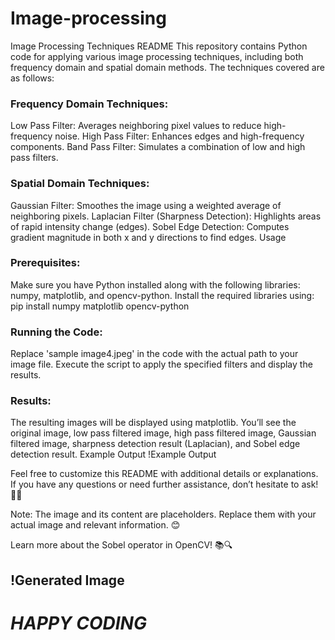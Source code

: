 <h1> Image-processing </h1>
Image Processing Techniques README
This repository contains Python code for applying various image processing techniques, including both frequency domain and spatial domain methods. The techniques covered are as follows:

<h3>Frequency Domain Techniques:</h3>
Low Pass Filter: Averages neighboring pixel values to reduce high-frequency noise.
High Pass Filter: Enhances edges and high-frequency components.
Band Pass Filter: Simulates a combination of low and high pass filters.
<h3>Spatial Domain Techniques: </h3>
Gaussian Filter: Smoothes the image using a weighted average of neighboring pixels.
Laplacian Filter (Sharpness Detection): Highlights areas of rapid intensity change (edges).
Sobel Edge Detection: Computes gradient magnitude in both x and y directions to find edges.
Usage
<h3>Prerequisites:</h3>
Make sure you have Python installed along with the following libraries: numpy, matplotlib, and opencv-python.
Install the required libraries using:
pip install numpy matplotlib opencv-python

<h3>Running the Code:</h3>
Replace 'sample image4.jpeg' in the code with the actual path to your image file.
Execute the script to apply the specified filters and display the results.

<h3>Results:</h3>
The resulting images will be displayed using matplotlib.
You’ll see the original image, low pass filtered image, high pass filtered image, Gaussian filtered image, sharpness detection result (Laplacian), and Sobel edge detection result.
Example Output
!Example Output

Feel free to customize this README with additional details or explanations. If you have any questions or need further assistance, don’t hesitate to ask! 🚀📸

Note: The image and its content are placeholders. Replace them with your actual image and relevant information. 😊

Learn more about the Sobel operator in OpenCV! 📚🔍

<H2>!Generated Image </H2>


<H1><I><b>HAPPY CODING</b></I></H1>
